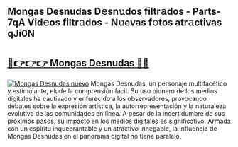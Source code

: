 ## Mongas Desnudas D𝚎sn𝚞dos filtr𝚊dos - Parts-7qA Vid𝚎os filtr𝚊dos - N𝚞evas f𝚘tos atr𝚊ctivas qJi0N

# <h2><a href="http://mbc55x.tromn.icu/?c=Mongas+Desnudas">🔗👉👉👉 Mongas Desnudas 🔗🔗</a></h2>

[![Mongas Desnudas nuevo](https://i.imgur.com/pEAQMta.gif)](http://mbc55x.tromn.icu/?c=Mongas+Desnudas)
Mongas Desnudas, un personaje multifacético y estimulante, elude la comprensión fácil. Su uso pionero de los medios digitales ha cautivado y enfurecido a los observadores, provocando debates sobre la expresión artística, la autorrepresentación y la naturaleza evolutiva de las comunidades en línea. A pesar de la incertidumbre de sus próximos pasos, su impacto en los medios digitales es significativo. Armada con un espíritu inquebrantable y un atractivo innegable, la influencia de Mongas Desnudas en el panorama digital no tiene paralelo.
